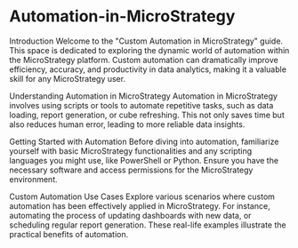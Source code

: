 # Automation-in-MicroStrategy

Introduction
Welcome to the "Custom Automation in MicroStrategy" guide. This space is dedicated to exploring the dynamic world of automation within the MicroStrategy platform. Custom automation can dramatically improve efficiency, accuracy, and productivity in data analytics, making it a valuable skill for any MicroStrategy user.

Understanding Automation in MicroStrategy
Automation in MicroStrategy involves using scripts or tools to automate repetitive tasks, such as data loading, report generation, or cube refreshing. This not only saves time but also reduces human error, leading to more reliable data insights.

Getting Started with Automation
Before diving into automation, familiarize yourself with basic MicroStrategy functionalities and any scripting languages you might use, like PowerShell or Python. Ensure you have the necessary software and access permissions for the MicroStrategy environment.

Custom Automation Use Cases
Explore various scenarios where custom automation has been effectively applied in MicroStrategy. For instance, automating the process of updating dashboards with new data, or scheduling regular report generation. These real-life examples illustrate the practical benefits of automation.
